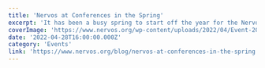 ```yaml
---
title: 'Nervos at Conferences in the Spring'
excerpt: 'It has been a busy spring to start off the year for the Nervos team as we kicked off a run of top blockchain conferences across Europe. In this journey first we started off with Avalanche Summit in Ba'
coverImage: 'https://www.nervos.org/wp-content/uploads/2022/04/Event-2022-template-810x456.png'
date: '2022-04-28T16:00:00.000Z'
category: 'Events'
link: 'https://www.nervos.org/blog/nervos-at-conferences-in-the-spring'
---
```



